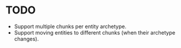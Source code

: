 # TODO
* Support multiple chunks per entity archetype.
* Support moving entities to different chunks (when their archetype changes).